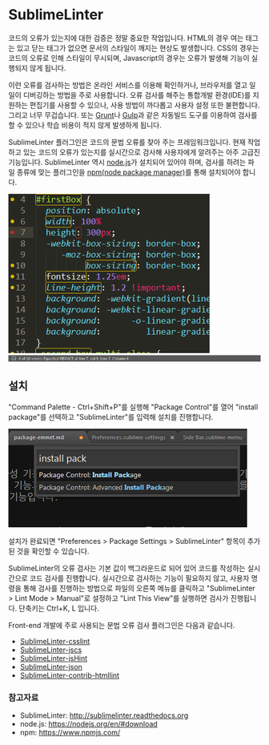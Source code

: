 # SublimeLinter

코드의 오류가 있는지에 대한 검증은 정말 중요한 작업입니다. HTML의 경우 여는 태그는 있고 닫는 태그가 없으면 문서의 스타일이 깨지는 현상도 발생합니다. CSS의 경우는 코드의 오류로 인해 스타일이 무시되며, Javascript의 경우는 오류가 발생해 기능이 실행되지 않게 됩니다.

이런 오류를 검사하는 방법은 온라인 서비스를 이용해 확인하거나, 브라우저를 열고 일일이 디버깅하는 방법을 주로 사용합니다. 오류 검사를 해주는 통합개발 환경(IDE)를 지원하는 편집기를 사용할 수 있으나, 사용 방법이 까다롭고 사용자 설정 또한 불편합니다. 그리고 너무 무겁습니다. 또는 [Grunt](http://gruntjs.com/)나 [Gulp](http://gulpjs.com/)과 같은 자동빌드 도구를 이용하여 검사를 할 수 있으나 학습 비용이 적지 않게 발생하게 됩니다.

SublimeLinter 플러그인은 코드의 문법 오류를 찾아 주는 프레임워크입니다. 현재 작업하고 있는 코드의 오류가 있는지를 실시간으로 검사해 사용자에게 알려주는 아주 고급진 기능입니다. SublimeLinter 역시 [node.js](https://nodejs.org/en/#download)가 설치되어 있어야 하며, 검사를 하려는 파일 종류에 맞는 플러그인을 [npm(node package manager)](https://www.npmjs.com/)를 통해 설치되어야 합니다.

![서브라임 텍스트 - SublimeLinter](./img/st-package-sublimelinter-1.gif)
![서브라임 텍스트 - SublimeLinter](./img/st-package-sublimelinter-2.gif)

## 설치
"Command Palette - Ctrl+Shift+P"를 실행해 "Package Control"를 열어 "install package"를 선택하고 "SublimeLinter"를 입력해 설치를 진행합니다.

![서브라임 텍스트 - Command Palette](./img/st-package-command-palette.gif)

설치가 완료되면 "Preferences > Package Settings > SublimeLinter" 항목이 추가된 것을 확인할 수 있습니다.

SublimeLinter의 오류 검사는 기본 값이 백그라운드로 되어 있어 코드를 작성하는 실시간으로 코드 검사를 진행합니다. 실시간으로 검사하는 기능이 필요하지 않고, 사용자 명령을 통해 검사를 진행하는 방법으로 파일의 오른쪽 메뉴를 클릭하고 "SublimeLinter > Lint Mode > Manual"로 설정하고 "Lint This View"를 실행하면 검사가 진행됩니다. 단축키는 Ctrl+K, L 입니다.

Front-end 개발에 주로 사용되는 문법 오류 검사 플러그인은 다음과 같습니다.
* [SublimeLinter-csslint](https://github.com/SublimeLinter/SublimeLinter-csslint)
* [SublimeLinter-jscs](https://packagecontrol.io/packages/SublimeLinter-jscs)
* [SublimeLinter-jsHint](https://github.com/SublimeLinter/SublimeLinter-jshint)
* [SublimeLinter-json](https://github.com/SublimeLinter/SublimeLinter-json)
* [SublimeLinter-contrib-htmllint](https://github.com/necramirez/SublimeLinter-contrib-htmllint)

### 참고자료
* SublimeLinter: http://sublimelinter.readthedocs.org
* node.js: https://nodejs.org/en/#download
* npm: https://www.npmjs.com/
